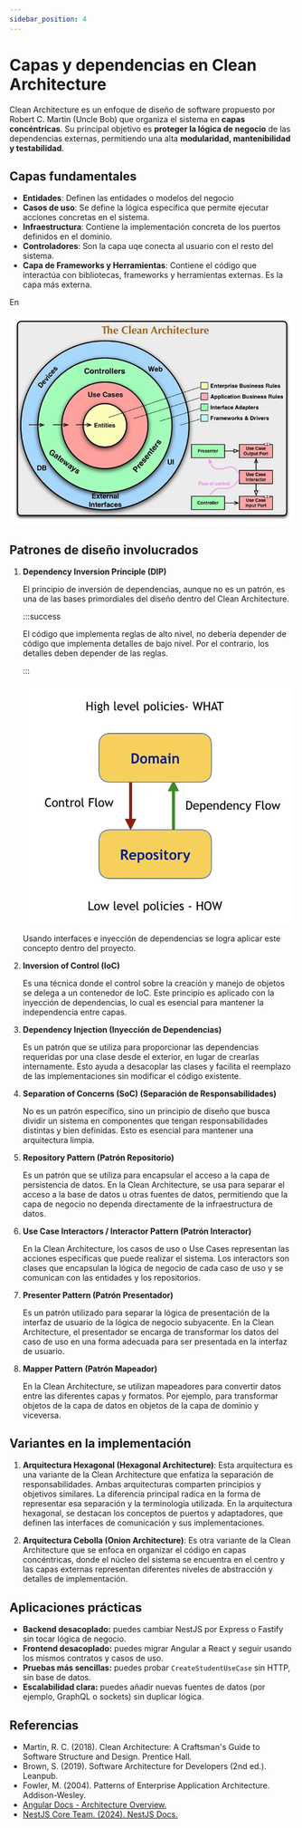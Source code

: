 ```yaml
---
sidebar_position: 4
---
```


# Capas y dependencias en Clean Architecture

Clean Architecture es un enfoque de diseño de software propuesto por Robert C. Martin (Uncle Bob) que organiza el sistema en **capas concéntricas**. Su principal objetivo es **proteger la lógica de negocio** de las dependencias externas, permitiendo una alta **modularidad, mantenibilidad y testabilidad**.

## Capas fundamentales

- **Entidades**: Definen las entidades o modelos del negocio
- **Casos de uso**: Se define la lógica específica que permite ejecutar acciones concretas en el sistema.
- **Infraestructura**: Contiene la implementación concreta de los puertos definidos en el dominio.
- **Controladores**: Son la capa uqe conecta al usuario con el resto del sistema.
- **Capa de Frameworks y Herramientas**: Contiene el código que interactúa con bibliotecas, frameworks y herramientas externas. Es la capa más externa.

En

![Capas](./img/01-capas-clean-architecture.webp)

## Patrones de diseño involucrados

1. **Dependency Inversion Principle (DIP)**

   El principio de inversión de dependencias, aunque no es un patrón, es una de las bases primordiales del diseño dentro del Clean Architecture.

   :::success

   El código que implementa reglas de alto nivel, no debería depender de código que implementa detalles de bajo nivel. Por el contrario, los detalles deben depender de las reglas.

   :::

   ![Level](img/02-clean-architecture.webp)

   Usando interfaces e inyección de dependencias se logra aplicar este concepto dentro del proyecto.

2. **Inversion of Control (IoC)**

   Es una técnica donde el control sobre la creación y manejo de objetos se delega a un contenedor de IoC. Este principio es aplicado con la inyección de dependencias, lo cual es esencial para mantener la independencia entre capas.

3. **Dependency Injection (Inyección de Dependencias)**

   Es un patrón que se utiliza para proporcionar las dependencias requeridas por una clase desde el exterior, en lugar de crearlas internamente. Esto ayuda a desacoplar las clases y facilita el reemplazo de las implementaciones sin modificar el código existente.

4. **Separation of Concerns (SoC) (Separación de Responsabilidades)**

   No es un patrón específico, sino un principio de diseño que busca dividir un sistema en componentes que tengan responsabilidades distintas y bien definidas. Esto es esencial para mantener una arquitectura limpia.

5. **Repository Pattern (Patrón Repositorio)**

   Es un patrón que se utiliza para encapsular el acceso a la capa de persistencia de datos. En la Clean Architecture, se usa para separar el acceso a la base de datos u otras fuentes de datos, permitiendo que la capa de negocio no dependa directamente de la infraestructura de datos.

6. **Use Case Interactors / Interactor Pattern (Patrón Interactor)**

   En la Clean Architecture, los casos de uso o Use Cases representan las acciones específicas que puede realizar el sistema. Los interactors son clases que encapsulan la lógica de negocio de cada caso de uso y se comunican con las entidades y los repositorios.

7. **Presenter Pattern (Patrón Presentador)**

   Es un patrón utilizado para separar la lógica de presentación de la interfaz de usuario de la lógica de negocio subyacente. En la Clean Architecture, el presentador se encarga de transformar los datos del caso de uso en una forma adecuada para ser presentada en la interfaz de usuario.

8. **Mapper Pattern (Patrón Mapeador)**

   En la Clean Architecture, se utilizan mapeadores para convertir datos entre las diferentes capas y formatos. Por ejemplo, para transformar objetos de la capa de datos en objetos de la capa de dominio y viceversa.

## Variantes en la implementación

1. **Arquitectura Hexagonal (Hexagonal Architecture)**: Esta arquitectura es una variante de la Clean Architecture que enfatiza la separación de responsabilidades. Ambas arquitecturas comparten principios y objetivos similares. La diferencia principal radica en la forma de representar esa separación y la terminología utilizada. En la arquitectura hexagonal, se destacan los conceptos de puertos y adaptadores, que definen las interfaces de comunicación y sus implementaciones.

2. **Arquitectura Cebolla (Onion Architecture)**: Es otra variante de la Clean Architecture que se enfoca en organizar el código en capas concéntricas, donde el núcleo del sistema se encuentra en el centro y las capas externas representan diferentes niveles de abstracción y detalles de implementación.

## Aplicaciones prácticas

- **Backend desacoplado:** puedes cambiar NestJS por Express o Fastify sin tocar lógica de negocio.
- **Frontend desacoplado:** puedes migrar Angular a React y seguir usando los mismos contratos y casos de uso.
- **Pruebas más sencillas:** puedes probar `CreateStudentUseCase` sin HTTP, sin base de datos.
- **Escalabilidad clara:** puedes añadir nuevas fuentes de datos (por ejemplo, GraphQL o sockets) sin duplicar lógica.

## Referencias

- Martin, R. C. (2018). Clean Architecture: A Craftsman's Guide to Software Structure and Design. Prentice Hall.
- Brown, S. (2019). Software Architecture for Developers (2nd ed.). Leanpub.
- Fowler, M. (2004). Patterns of Enterprise Application Architecture. Addison-Wesley.
- [Angular Docs - Architecture Overview.](https://angular.io/guide/architecture)
- [NestJS Core Team. (2024). NestJS Docs.](https://docs.nestjs.com)
